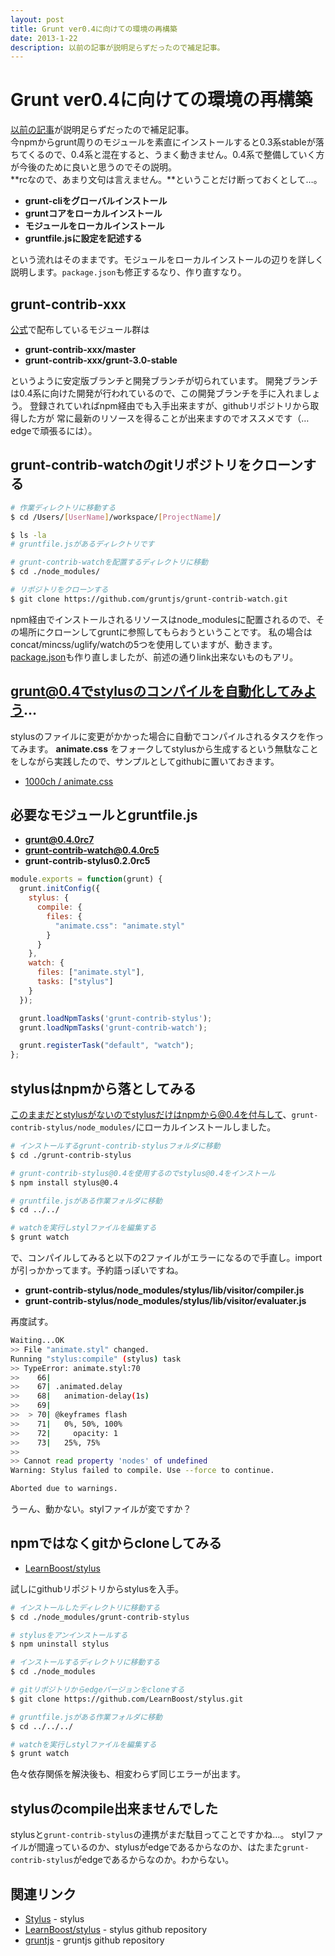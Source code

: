 ```yaml
---
layout: post
title: Grunt ver0.4に向けての環境の再構築
date: 2013-1-22
description: 以前の記事が説明足らずだったので補足記事。  
---
```


# Grunt ver0.4に向けての環境の再構築

[以前の記事](/posts/2012/gruntjs-introduction.html)が説明足らずだったので補足記事。  
今npmからgrunt周りのモジュールを素直にインストールすると0.3系stableが落ちてくるので、0.4系と混在すると、うまく動きません。0.4系で整備していく方が今後のために良いと思うのでその説明。  
**rcなので、あまり文句は言えません。**ということだけ断っておくとして…。

- **grunt-cliをグローバルインストール**
- **gruntコアをローカルインストール**
- **モジュールをローカルインストール**
- **gruntfile.jsに設定を記述する**

という流れはそのままです。モジュールをローカルインストールの辺りを詳しく説明します。`package.json`も修正するなり、作り直すなり。

## grunt-contrib-xxx

[公式](http://github.com/gruntjs)で配布しているモジュール群は

- **grunt-contrib-xxx/master**
- **grunt-contrib-xxx/grunt-3.0-stable**

というように安定版ブランチと開発ブランチが切られています。
開発ブランチは0.4系に向けた開発が行われているので、この開発ブランチを手に入れましょう。
登録されていればnpm経由でも入手出来ますが、githubリポジトリから取得した方が
常に最新のリソースを得ることが出来ますのでオススメです（…edgeで頑張るには）。

## grunt-contrib-watchのgitリポジトリをクローンする

```bash
# 作業ディレクトリに移動する
$ cd /Users/[UserName]/workspace/[ProjectName]/

$ ls -la
# gruntfile.jsがあるディレクトリです

# grunt-contrib-watchを配置するディレクトリに移動
$ cd ./node_modules/

# リポジトリをクローンする
$ git clone https://github.com/gruntjs/grunt-contrib-watch.git
```

npm経由でインストールされるリソースはnode_modulesに配置されるので、その場所にクローンしてgruntに参照してもらおうということです。
私の場合はconcat/mincss/uglify/watchの5つを使用していますが、動きます。[package.json](http://github.com/1000ch/playground/blob/master/package.json)も作り直しましたが、前述の通りlink出来ないものもアリ。

## grunt@0.4でstylusのコンパイルを自動化してみよう…

stylusのファイルに変更がかかった場合に自動でコンパイルされるタスクを作ってみます。
**animate.css** をフォークしてstylusから生成するという無駄なことをしながら実践したので、サンプルとしてgithubに置いておきます。

+ [1000ch / animate.css](http://github.com/1000ch/animate.css)

## 必要なモジュールとgruntfile.js

- **grunt@0.4.0rc7**
- **grunt-contrib-watch@0.4.0rc5**
- **grunt-contrib-stylus0.2.0rc5**

```js
module.exports = function(grunt) {
  grunt.initConfig({
    stylus: {
      compile: {
        files: {
          "animate.css": "animate.styl"
        }
      }
    },
    watch: {
      files: ["animate.styl"],
      tasks: ["stylus"]
    }
  });

  grunt.loadNpmTasks('grunt-contrib-stylus');
  grunt.loadNpmTasks('grunt-contrib-watch');

  grunt.registerTask("default", "watch");
};
```

## stylusはnpmから落としてみる

このままだとstylusがないのでstylusだけはnpmから@0.4を付与して、`grunt-contrib-stylus/node_modules/`にローカルインストールしました。

```bash
# インストールするgrunt-contrib-stylusフォルダに移動
$ cd ./grunt-contrib-stylus

# grunt-contrib-stylus@0.4を使用するのでstylus@0.4をインストール
$ npm install stylus@0.4

# gruntfile.jsがある作業フォルダに移動
$ cd ../../

# watchを実行しstylファイルを編集する
$ grunt watch
```

で、コンパイルしてみると以下の2ファイルがエラーになるので手直し。importが引っかかってます。予約語っぽいですね。

- **grunt-contrib-stylus/node_modules/stylus/lib/visitor/compiler.js**
- **grunt-contrib-stylus/node_modules/stylus/lib/visitor/evaluater.js**

再度試す。

```bash
Waiting...OK
>> File "animate.styl" changed.
Running "stylus:compile" (stylus) task
>> TypeError: animate.styl:70
>>    66| 
>>    67| .animated.delay
>>    68|   animation-delay(1s)
>>    69| 
>>  > 70| @keyframes flash
>>    71|   0%, 50%, 100%
>>    72|     opacity: 1
>>    73|   25%, 75%
>> 
>> Cannot read property 'nodes' of undefined
Warning: Stylus failed to compile. Use --force to continue.

Aborted due to warnings.
```

うーん、動かない。stylファイルが変ですか？

## npmではなくgitからcloneしてみる

- [LearnBoost/stylus](https://github.com/learnboost/stylus)

試しにgithubリポジトリからstylusを入手。

```bash
# インストールしたディレクトリに移動する
$ cd ./node_modules/grunt-contrib-stylus

# stylusをアンインストールする
$ npm uninstall stylus

# インストールするディレクトリに移動する
$ cd ./node_modules

# gitリポジトリからedgeバージョンをcloneする
$ git clone https://github.com/LearnBoost/stylus.git

# gruntfile.jsがある作業フォルダに移動
$ cd ../../../

# watchを実行しstylファイルを編集する
$ grunt watch
```

色々依存関係を解決後も、相変わらず同じエラーが出ます。

## stylusのcompile出来ませんでした

stylusと`grunt-contrib-stylus`の連携がまだ駄目ってことですかね…。
stylファイルが間違っているのか、stylusがedgeであるからなのか、はたまた`grunt-contrib-stylus`がedgeであるからなのか。わからない。

## 関連リンク

- [Stylus](http://learnboost.github.com/stylus/) - stylus
- [LearnBoost/stylus](http://github.com/learnboost/stylus) - stylus github repository
- [gruntjs](http://github.com/gruntjs) - gruntjs github repository